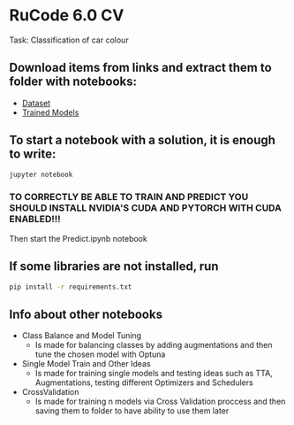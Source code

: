 # RuCode 6.0 CV
Task: Classification of car colour
## Download items from links and extract them to folder with notebooks:
* [Dataset](https://drive.google.com/file/d/1kWHWzBpxK_5z4H6w30fYponeBHRViu-k/view?usp=share_link)
* [Trained Models](https://drive.google.com/file/d/1U9cUMMZiPDvuUKrHXj_Q35IjrCyvrsDa/view?usp=share_link)


## To start a notebook with a solution, it is enough to write:
```bash
jupyter notebook
```
### TO CORRECTLY BE ABLE TO TRAIN AND PREDICT YOU SHOULD INSTALL NVIDIA'S CUDA AND PYTORCH WITH CUDA ENABLED!!!
Then start the Predict.ipynb notebook

## If some libraries are not installed, run
```bash
pip install -r requirements.txt
```

## Info about other notebooks
* Class Balance and Model Tuning 
  * Is made for balancing classes by adding augmentations and then tune the chosen model with Optuna
* Single Model Train and Other Ideas
  * Is made for training single models and testing ideas such as TTA, Augmentations, testing different Optimizers and Schedulers
* CrossValidation
  * Is made for training n models via Cross Validation proccess and then saving them to folder to have ability to use them later 
